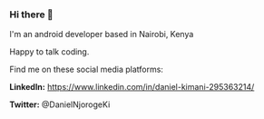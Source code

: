 ### Hi there 👋


I'm an android developer based in Nairobi, Kenya

Happy to talk coding.

Find me on these social media platforms:

<b>LinkedIn:</b> https://www.linkedin.com/in/daniel-kimani-295363214/

<b>Twitter:</b> @DanielNjorogeKi
